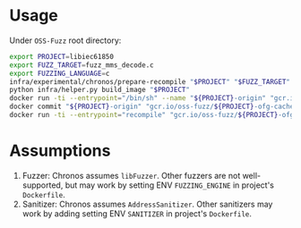 # Usage
Under `OSS-Fuzz` root directory:
```bash
export PROJECT=libiec61850
export FUZZ_TARGET=fuzz_mms_decode.c
export FUZZING_LANGUAGE=c
infra/experimental/chronos/prepare-recompile "$PROJECT" "$FUZZ_TARGET" "$FUZZING_LANGUAGE"
python infra/helper.py build_image "$PROJECT"
docker run -ti --entrypoint="/bin/sh" --name "${PROJECT}-origin" "gcr.io/oss-fuzz/${PROJECT}" -c "compile && rm /out/*"
docker commit "${PROJECT}-origin" "gcr.io/oss-fuzz/${PROJECT}-ofg-cached"
docker run -ti --entrypoint="recompile" "gcr.io/oss-fuzz/${PROJECT}-ofg-cached"
```

# Assumptions
1. Fuzzer: Chronos assumes `libFuzzer`. Other fuzzers are not well-supported, but may work by setting ENV `FUZZING_ENGINE` in project's `Dockerfile`.
2. Sanitizer: Chronos assumes `AddressSanitizer`. Other sanitizers may work by adding setting ENV `SANITIZER` in project's `Dockerfile`.
